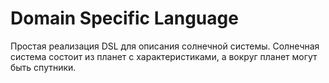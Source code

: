 # Domain Specific Language

Простая реализация DSL для описания солнечной системы.
Солнечная система состоит из планет с характеристиками, а вокруг планет могут быть спутники.
